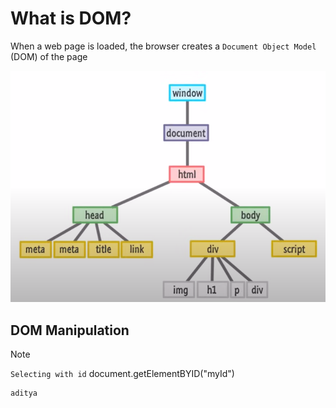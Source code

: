 # What is DOM?
When a web page is loaded, the browser creates a `Document Object Model` (DOM) of the page

![DOM image](1.png) 

## DOM Manipulation

>[!Note]
>`Selecting with id` 
>document.getElementBYID("myId") 

```
aditya
```
